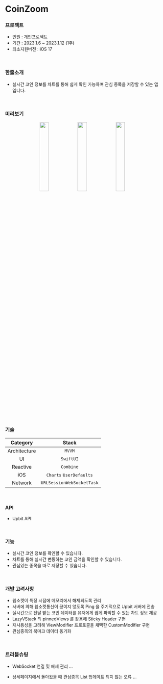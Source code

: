 # CoinZoom

### 프로젝트
 - 인원 : 개인프로젝트 <br>
 - 기간 : 2023.1.6 ~ 2023.1.12 (1주) <br>
 - 최소지원버전 : iOS 17 <br>
 
<br>

### 한줄소개
 - 실시간 코인 정보를 차트를 통해 쉽게 확인 가능하며 관심 종목을 저장할 수 있는 앱 입니다.

<br>

### 미리보기
<p align="center" witdh="100%">
<img src="https://i.imgur.com/uVmTTNF.gif" width="24%">
<img src="https://i.imgur.com/bRV9mzs.gif" width="24%">
<img src="https://i.imgur.com/ucRXsks.gif" width="24%">
</p>

<br>

### 기술
| Category | Stack |
|:----:|:-----:|
| Architecture | `MVVM` |
|  UI  | `SwiftUI` |
| Reactive | `Combine` |
| iOS | `Charts` `UserDefaults` |
|  Network  | `URLSessionWebSocketTask` |

<br>

### API
- Upbit API

<br>

### 기능
- 실시간 코인 정보를 확인할 수 있습니다.
- 차트를 통해 실시간 변동하는 코인 금액을 확인할 수 있습니다.
- 관심있는 종목을 따로 저장할 수 있습니다.

<br>

### 개발 고려사항
- 웹소켓이 특정 시점에 메모리에서 해제되도록 관리
- 서버에 의해 웹소켓통신이 끊이지 않도록 Ping 을 주기적으로 Upbit 서버에 전송
- 실시간으로 전달 받는 코인 데이터를 유저에게 쉽게 파악할 수 있는 차트 정보 제공
- LazyVStack 의 pinnedViews 를 활용해 Sticky Header 구현
- 재사용성을 고려해 ViewModifier 프로토콜을 채택한 CustomModifier 구현 
- 관심종목의 북마크 데이터 동기화

<br>

### 트러블슈팅
- WebSocket 연결 및 해제 관리
  ...
  
- 상세페이지에서 돌아왔을 때 관심종목 List 업데이트 되지 않는 오류
  ...
